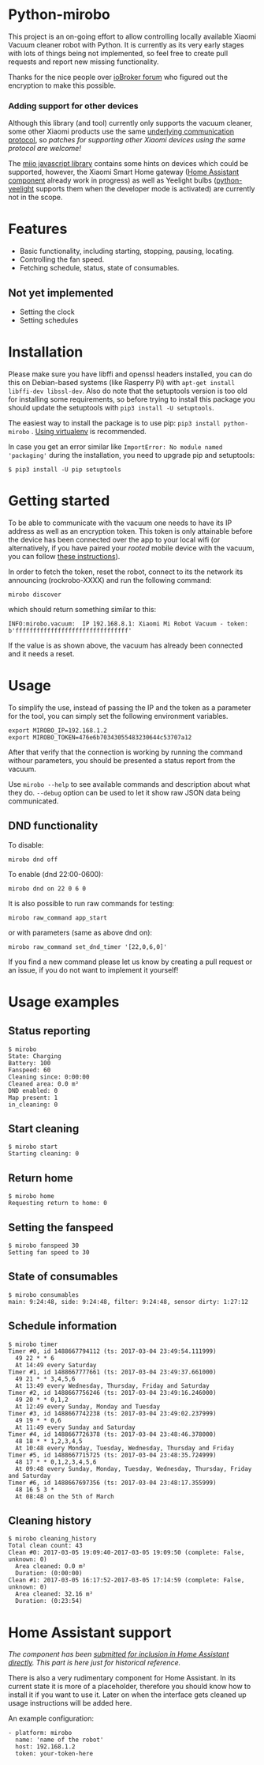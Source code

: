 # Python-mirobo

This project is an on-going effort to allow controlling locally available Xiaomi Vacuum cleaner robot with Python.
It is currently as its very early stages with lots of things being not implemented, so feel free to create pull requests
and report new missing functionality.

Thanks for the nice people over [ioBroker forum](http://forum.iobroker.net/viewtopic.php?f=23&t=4898) who figured out the encryption to make this possible.

### Adding support for other devices

Although this library (and tool) currently only supports the vacuum cleaner, some other Xiaomi products use the same [underlying communication protocol](https://github.com/OpenMiHome/mihome-binary-protocol), so *patches for supporting other Xiaomi devices using the same protocol are welcome!*

The [miio javascript library](https://github.com/aholstenson/miio) contains some hints on devices which could be supported, however, the Xiaomi Smart Home gateway ([Home Assistant component](https://github.com/lazcad/homeassistant) already work in progress) as well as Yeelight bulbs ([python-yeelight](https://gitlab.com/stavros/python-yeelight/) supports them when the developer mode is activated) are currently not in the scope.

# Features

* Basic functionality, including starting, stopping, pausing, locating.
* Controlling the fan speed.
* Fetching schedule, status, state of consumables.

## Not yet implemented

* Setting the clock
* Setting schedules

# Installation

Please make sure you have libffi and openssl headers installed, you can do this on Debian-based systems (like Rasperry Pi) with ```apt-get install libffi-dev libssl-dev```.
Also do note that the setuptools version is too old for installing some requirements, so before trying to install this package you should update the setuptools with ```pip3 install -U setuptools```.

The easiest way to install the package is to use pip: ```pip3 install python-mirobo``` . [Using virtualenv](http://docs.python-guide.org/en/latest/dev/virtualenvs/) is recommended.

In case you get an error similar like ```ImportError: No module named 'packaging'``` during the installation,
you need to upgrade pip and setuptools:

```
$ pip3 install -U pip setuptools
```

# Getting started

To be able to communicate with the vacuum one needs to have its IP address as well as an encryption token.
This token is only attainable before the device has been connected over the app to your local wifi (or alternatively, if you have paired your *rooted* mobile device with the vacuum, you can follow [these instructions](https://github.com/homeassistantchina/custom_components/blob/master/doc/chuang_mi_ir_remote.md)).

In order to fetch the token, reset the robot, connect to its the network its announcing (rockrobo-XXXX)
and run the following command:

```
mirobo discover
```

which should return something similar to this:

```
INFO:mirobo.vacuum:  IP 192.168.8.1: Xiaomi Mi Robot Vacuum - token: b'ffffffffffffffffffffffffffffffff'
```

If the value is as shown above, the vacuum has already been connected and it needs a reset.

# Usage

To simplify the use, instead of passing the IP and the token as a parameter for the tool,
you can simply set the following environment variables.

```
export MIROBO_IP=192.168.1.2
export MIROBO_TOKEN=476e6b70343055483230644c53707a12
```

After that verify that the connection is working by running the command withour parameters,
you should be presented a status report from the vacuum.

Use ```mirobo --help``` to see available commands and description about what they do.
```--debug``` option can be used to let it show raw JSON data being communicated.

## DND functionality

To disable:
```
mirobo dnd off
```

To enable (dnd 22:00-0600):
```
mirobo dnd on 22 0 6 0
```

It is also possible to run raw commands for testing:

```
mirobo raw_command app_start
```

or with parameters (same as above dnd on):
```
mirobo raw_command set_dnd_timer '[22,0,6,0]'
```

If you find a new command please let us know by creating a pull request or an issue, if you
do not want to implement it yourself!

# Usage examples

## Status reporting

```
$ mirobo
State: Charging
Battery: 100
Fanspeed: 60
Cleaning since: 0:00:00
Cleaned area: 0.0 m²
DND enabled: 0
Map present: 1
in_cleaning: 0
```

## Start cleaning

```
$ mirobo start
Starting cleaning: 0
```

## Return home

```
$ mirobo home
Requesting return to home: 0
```

## Setting the fanspeed

```
$ mirobo fanspeed 30
Setting fan speed to 30
```

## State of consumables

```
$ mirobo consumables
main: 9:24:48, side: 9:24:48, filter: 9:24:48, sensor dirty: 1:27:12
```

## Schedule information

```
$ mirobo timer
Timer #0, id 1488667794112 (ts: 2017-03-04 23:49:54.111999)
  49 22 * * 6
  At 14:49 every Saturday
Timer #1, id 1488667777661 (ts: 2017-03-04 23:49:37.661000)
  49 21 * * 3,4,5,6
  At 13:49 every Wednesday, Thursday, Friday and Saturday
Timer #2, id 1488667756246 (ts: 2017-03-04 23:49:16.246000)
  49 20 * * 0,1,2
  At 12:49 every Sunday, Monday and Tuesday
Timer #3, id 1488667742238 (ts: 2017-03-04 23:49:02.237999)
  49 19 * * 0,6
  At 11:49 every Sunday and Saturday
Timer #4, id 1488667726378 (ts: 2017-03-04 23:48:46.378000)
  48 18 * * 1,2,3,4,5
  At 10:48 every Monday, Tuesday, Wednesday, Thursday and Friday
Timer #5, id 1488667715725 (ts: 2017-03-04 23:48:35.724999)
  48 17 * * 0,1,2,3,4,5,6
  At 09:48 every Sunday, Monday, Tuesday, Wednesday, Thursday, Friday and Saturday
Timer #6, id 1488667697356 (ts: 2017-03-04 23:48:17.355999)
  48 16 5 3 *
  At 08:48 on the 5th of March
```

## Cleaning history

```
$ mirobo cleaning_history
Total clean count: 43
Clean #0: 2017-03-05 19:09:40-2017-03-05 19:09:50 (complete: False, unknown: 0)
  Area cleaned: 0.0 m²
  Duration: (0:00:00)
Clean #1: 2017-03-05 16:17:52-2017-03-05 17:14:59 (complete: False, unknown: 0)
  Area cleaned: 32.16 m²
  Duration: (0:23:54)

```


# Home Assistant support

*The component has been [submitted for inclusion in Home Assistant directly](https://github.com/home-assistant/home-assistant/pull/7913). This part is here just for historical reference.*

There is also a very rudimentary component for Home Assistant. In its current state it is more of a placeholder,
therefore you should know how to install it if you want to use it. Later on when the interface gets cleaned up
usage instructions will be added here.

An example configuration:
```
- platform: mirobo
  name: 'name of the robot'
  host: 192.168.1.2
  token: your-token-here
```
